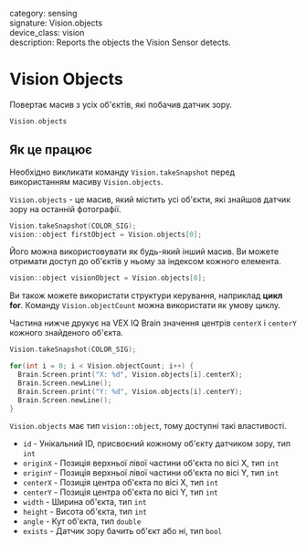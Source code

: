 category: sensing  
signature: Vision.objects  
device_class: vision  
description: Reports the objects the Vision Sensor detects. 

# Vision Objects

Повертає масив з усіх об'єктів, які побачив датчик зору.

```cpp
Vision.objects
```

## Як це працює

Необхідно викликати команду `Vision.takeSnapshot` перед використанням масиву `Vision.objects`.

`Vision.objects` - це масив, який містить усі об'єкти, які знайшов датчик зору на останній фотографії.

```cpp
Vision.takeSnapshot(COLOR_SIG);
vision::object firstObject = Vision.objects[0];
```
Його можна використовувати як будь-який інший масив. Ви можете отримати доступ до об'єктів у ньому за індексом кожного елемента.

```cpp
vision::object visionObject = Vision.objects[0];
```

Ви також можете використати структури керування, наприклад **цикл for**. Команду `Vision.objectCount` можна використати як умову циклу.

Частина нижче друкує на VEX IQ Brain значення центрів `centerX` і `centerY` кожного знайденого об'єкта.

```cpp
Vision.takeSnapshot(COLOR_SIG);

for(int i = 0; i < Vision.objectCount; i++) {
  Brain.Screen.print("X: %d", Vision.objects[i].centerX);
  Brain.Screen.newLine();
  Brain.Screen.print("Y: %d", Vision.objects[i].centerY);
  Brain.Screen.newLine();
}
```

`Vision.objects` має тип `vision::object`, тому доступні такі властивості.

- `id` - Унікальний ID, присвоєний кожному об'єкту датчиком зору, тип `int`
- `originX` - Позиція верхньої лівої частини об'єкта по вісі X, тип `int`
- `originY` - Позиція верхньої лівої частини об'єкта по вісі Y, тип `int`
- `centerX` - Позиція центра об'єкта по вісі X, тип `int`
- `centerY` - Позиція центра об'єкта по вісі Y, тип `int`
- `width` - Ширина об'єкта, тип `int`
- `height` - Висота об'єкта, тип `int`
- `angle` - Кут об'єкта, тип `double`
- `exists` - Датчик зору бачить об'єкт або ні, тип `bool`


<advanced>
</advanced>